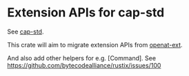 # Extension APIs for cap-std

See [cap-std](https://github.com/bytecodealliance/cap-std).

This crate will aim to migrate extension APIs from
[openat-ext](https://docs.rs/openat-ext/latest/openat_ext/index.html).

And also add other helpers for e.g. [Command].  See https://github.com/bytecodealliance/rustix/issues/100

